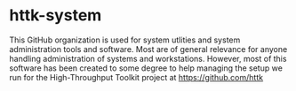 # httk-system

This GitHub organization is used for system utlities and system administration tools and software. Most are of general relevance for anyone handling
administration of systems and workstations. However, most of this software has been created to some degree to help managing the setup we
run for the High-Throughput Toolkit project at https://github.com/httk
